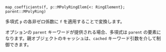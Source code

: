 ```
map_coefficients(f, p::MPolyRingElem{<: RingElement}; parent::MPolyRing)
```

多項式 `p` の各非ゼロ係数に `f` を適用することで変換します。

オプションの `parent` キーワードが提供される場合、多項式は `parent` の要素になります。親オブジェクトのキャッシュは、`cached` キーワード引数を介して制御できます。
